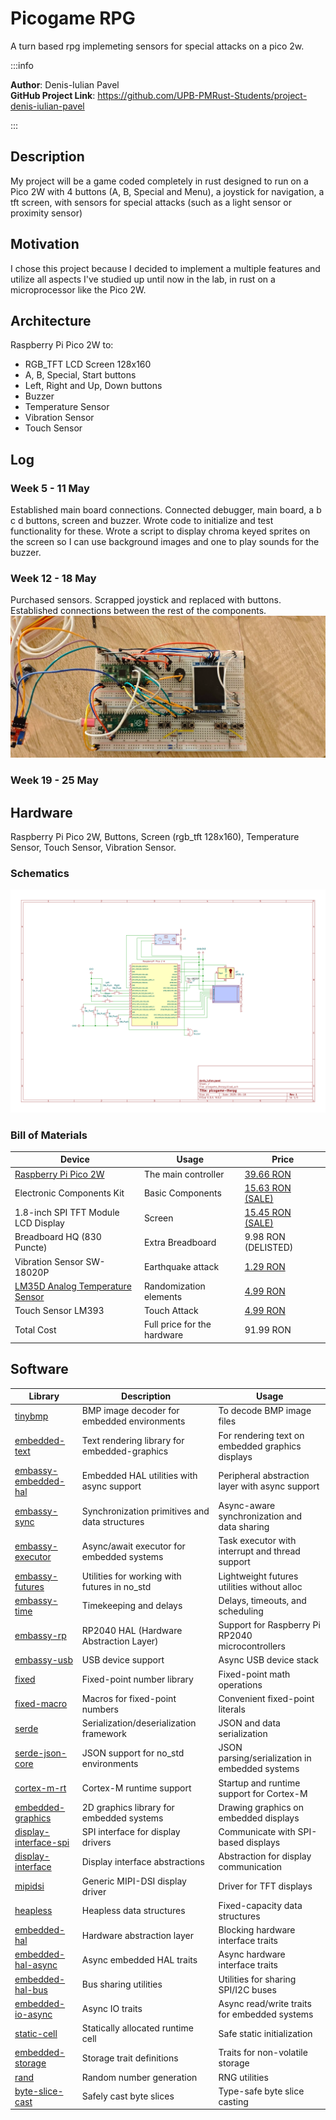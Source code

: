 # Picogame RPG
A turn based rpg implemeting sensors for special attacks on a pico 2w.

:::info 

**Author**: Denis-Iulian Pavel \
**GitHub Project Link**: https://github.com/UPB-PMRust-Students/project-denis-iulian-pavel

:::

## Description

My project will be a game coded completely in rust designed to run on a Pico 2W with 4 buttons (A, B, Special and Menu), a joystick for navigation, a tft screen, with sensors for special attacks (such as a light sensor or proximity sensor)

## Motivation

I chose this project because I decided to implement a multiple features and utilize all aspects I've studied up until now in the lab, in rust on a microprocessor like the Pico 2W. 

## Architecture 

Raspberry Pi Pico 2W to:
- RGB_TFT LCD Screen 128x160
- A, B, Special, Start buttons
- Left, Right and Up, Down buttons
- Buzzer
- Temperature Sensor
- Vibration Sensor
- Touch Sensor

## Log

<!-- write your progress here every week -->

### Week 5 - 11 May

Established main board connections. Connected debugger, main board, a b c d buttons, screen and buzzer.
Wrote code to initialize and test functionality for these.
Wrote a script to display chroma keyed sprites on the screen so I can use background images and one to play sounds for the buzzer.

### Week 12 - 18 May

Purchased sensors. Scrapped joystick and replaced with buttons.
Established connections between the rest of the components.
![Main Board with full hardware](boardhardware1.webp)

### Week 19 - 25 May

## Hardware

Raspberry Pi Pico 2W, Buttons, Screen (rgb_tft 128x160), Temperature Sensor, Touch Sensor, Vibration Sensor.

### Schematics

![Architecture diagram](picogame_therpg.svg)

### Bill of Materials


| Device | Usage | Price |
|--------|--------|-------|
|[Raspberry Pi Pico 2W](https://www.raspberrypi.com/products/raspberry-pi-pico-2/)|The main controller|[39.66 RON](https://www.optimusdigital.ro/ro/placi-raspberry-pi/13327-raspberry-pi-pico-2-w.html?search_query=pico+2w&results=33)|
|Electronic Components Kit|Basic Components|[15.63 RON (SALE)](https://www.aliexpress.com/item/1005007636611675.html?spm=a2g0o.order_list.order_list_main.5.3bab1802f07p9F)|
|1.8-inch SPI TFT Module LCD Display|Screen|[15.45 RON (SALE)](https://www.aliexpress.com/item/1005007174990368.html?spm=a2g0o.order_list.order_list_main.10.3bab1802f07p9F)|
|Breadboard HQ (830 Puncte)|Extra Breadboard|9.98 RON (DELISTED)|
|Vibration Sensor SW-18020P|Earthquake attack|[1.29 RON](https://www.optimusdigital.ro/ro/senzori-de-vibraii/13038-senzor-de-vibratii-sw-18020p.html)|
|[LM35D Analog Temperature Sensor](https://www.optimusdigital.ro/en/index.php?controller=attachment&id_attachment=1448)|Randomization elements|[4.99 RON](https://www.optimusdigital.ro/en/sensors/1469-lm35d-analog-temperature-sensor-to-92.html)|
|Touch Sensor LM393|Touch Attack|[4.99 RON](https://www.optimusdigital.ro/ro/senzori-senzori-de-atingere/12986-senzor-de-atingere-lm393.html)|
|Total Cost|Full price for the hardware|91.99 RON|

## Software

| Library | Description | Usage |
|---------|-------------|-------|
| [tinybmp](https://crates.io/crates/tinybmp)                             | BMP image decoder for embedded environments    | To decode BMP image files                        |
| [embedded-text](https://crates.io/crates/embedded-text)                 | Text rendering library for embedded-graphics   | For rendering text on embedded graphics displays |
| [embassy-embedded-hal](https://github.com/embassy-rs/embassy)           | Embedded HAL utilities with async support      | Peripheral abstraction layer with async support  |
| [embassy-sync](https://github.com/embassy-rs/embassy)                   | Synchronization primitives and data structures | Async-aware synchronization and data sharing     |
| [embassy-executor](https://github.com/embassy-rs/embassy)               | Async/await executor for embedded systems      | Task executor with interrupt and thread support  |
| [embassy-futures](https://github.com/embassy-rs/embassy)                | Utilities for working with futures in no\_std  | Lightweight futures utilities without alloc      |
| [embassy-time](https://github.com/embassy-rs/embassy)                   | Timekeeping and delays                         | Delays, timeouts, and scheduling                 |
| [embassy-rp](https://github.com/embassy-rs/embassy)                     | RP2040 HAL (Hardware Abstraction Layer)        | Support for Raspberry Pi RP2040 microcontrollers |
| [embassy-usb](https://github.com/embassy-rs/embassy)                    | USB device support                             | Async USB device stack                           |
| [fixed](https://crates.io/crates/fixed)                                 | Fixed-point number library                     | Fixed-point math operations                      |
| [fixed-macro](https://crates.io/crates/fixed-macro)                     | Macros for fixed-point numbers                 | Convenient fixed-point literals                  |
| [serde](https://crates.io/crates/serde)                                 | Serialization/deserialization framework        | JSON and data serialization                      |
| [serde-json-core](https://crates.io/crates/serde-json-core)             | JSON support for no\_std environments          | JSON parsing/serialization in embedded systems   |
| [cortex-m-rt](https://crates.io/crates/cortex-m-rt)                     | Cortex-M runtime support                       | Startup and runtime support for Cortex-M         |
| [embedded-graphics](https://crates.io/crates/embedded-graphics)         | 2D graphics library for embedded systems       | Drawing graphics on embedded displays            |
| [display-interface-spi](https://crates.io/crates/display-interface-spi) | SPI interface for display drivers              | Communicate with SPI-based displays              |
| [display-interface](https://crates.io/crates/display-interface)         | Display interface abstractions                 | Abstraction for display communication            |
| [mipidsi](https://crates.io/crates/mipidsi)                             | Generic MIPI-DSI display driver                | Driver for TFT displays                          |
| [heapless](https://crates.io/crates/heapless)                           | Heapless data structures                       | Fixed-capacity data structures                   |
| [embedded-hal](https://crates.io/crates/embedded-hal)                   | Hardware abstraction layer                     | Blocking hardware interface traits               |
| [embedded-hal-async](https://crates.io/crates/embedded-hal-async)       | Async embedded HAL traits                      | Async hardware interface traits                  |
| [embedded-hal-bus](https://crates.io/crates/embedded-hal-bus)           | Bus sharing utilities                          | Utilities for sharing SPI/I2C buses              |
| [embedded-io-async](https://crates.io/crates/embedded-io-async)         | Async IO traits                                | Async read/write traits for embedded systems     |
| [static-cell](https://crates.io/crates/static-cell)                     | Statically allocated runtime cell              | Safe static initialization                       |
| [embedded-storage](https://crates.io/crates/embedded-storage)           | Storage trait definitions                      | Traits for non-volatile storage                  |
| [rand](https://crates.io/crates/rand)                                   | Random number generation                       | RNG utilities                                    |
| [byte-slice-cast](https://crates.io/crates/byte-slice-cast)             | Safely cast byte slices                        | Type-safe byte slice casting                     |

